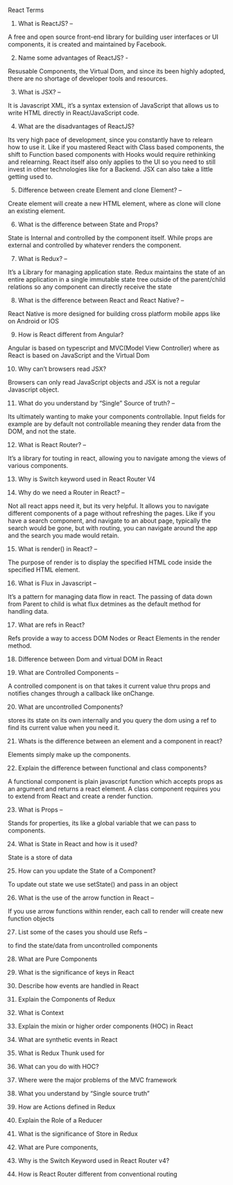 React Terms 

1.	What is ReactJS? – 

A free and open source front-end library for building user interfaces or UI components, it is created and maintained by Facebook.

2.	Name some advantages of ReactJS? - 

Resusable Components, the Virtual Dom, and since its been highly adopted, there are no shortage of developer tools and resources.

3.	What is JSX? – 

It is Javascript XML, it’s a syntax extension of JavaScript that allows us to write HTML directly in React/JavaScript code. 

4.	What are the disadvantages of ReactJS? 

Its very high pace of development, since you constantly have to relearn how to use it. Like if you mastered React with Class based components, the shift to Function based components with Hooks would require rethinking and relearning. React itself also only applies to the UI so you need to still invest in other technologies like for a Backend. JSX can also take a little getting used to. 

5.	Difference between create Element and clone Element? – 

Create element will create a new HTML element, where as clone will clone an existing element.

6.	What is the difference between State and Props? 

State is Internal and controlled by the component itself. While props are external and controlled by whatever renders the component. 

7.	What is Redux? – 

It’s a Library for managing application state. Redux maintains the state of an entire application in a single immutable state tree outside of the parent/child relations so any component can directly receive the state

8.	What is the difference between React and React Native? – 

React Native is more designed for building cross platform mobile apps like on Android or IOS

9.	How is React different from Angular? 

Angular is based on typescript and MVC(Model View Controller) where as React is based on JavaScript and the Virtual Dom 

10.	Why can’t browsers read JSX? 

Browsers can only read JavaScript objects and JSX is not a regular Javascript object. 

11.	What do you understand by “Single” Source of truth? – 

Its ultimately wanting to make your components controllable. Input fields for example are by default not controllable meaning they render data from the DOM, and not the state. 

12.	What is React Router? – 

It’s a library for touting in react, allowing you to navigate among the views of various components. 

13.	Why is Switch keyword used in React Router V4

14.	Why do we need a Router in React? – 

Not all react apps need it, but its very helpful. It allows you to navigate different components of a page without refreshing the pages. Like if you have a search component, and navigate to an about page, typically the search would be gone, but with routing, you can navigate around the app and the search you made would retain. 

15.	What is render() in React? – 

The purpose of render is to display the specified HTML code inside the specified HTML element. 







16.	What is Flux in Javascript – 

It’s a pattern for managing data flow in react. The passing of data down from Parent to child is what flux detmines as the default method for handling data.

17.	What are refs in React? 

Refs provide a way to access DOM Nodes or React Elements in the render method. 

18.	Difference between Dom and virtual DOM in React

19.	What are Controlled Components – 

A controlled component is on that takes it current value thru props and notifies changes through a callback like onChange. 

20.	What are uncontrolled Components? 

stores its state on its own internally and you query the dom using a ref to find its current value when you need it. 

21.	Whats is the difference between an element and a component in react? 

Elements simply make up the components. 

22.	Explain the difference between functional and class components? 

A functional component is  plain javascript function which accepts props as an argument and returns a react element. A class component requires you to extend from React and create a render function. 

23.	What is Props – 

Stands for properties, its like a global variable that we can pass to components.

24.	What is State in React and how is it used? 

State is a store of data 

25.	How can you update the State of a Component? 

To update out state we use setState() and pass in an object

26.	What is the use of the arrow function in React – 

If you use arrow functions within render, each call to render will create new function objects

27.	List some of the cases you should use Refs – 

to find the state/data from uncontrolled components

28.	What are Pure Components

29.	What is the significance of keys in React

30.	Describe how events are handled in React 

31.	Explain the Components of Redux

32.	What is Context

33.	Explain the mixin or higher order components (HOC) in React

34.	What are synthetic events in React

35.	What is Redux Thunk used for

36.	What can you do with HOC?

37.	Where were the major problems of the MVC framework

38.	What you understand by “Single source truth”

39.	How are Actions defined in Redux

40.	Explain the Role of a Reducer

41.	What is the significance of Store in Redux

42.	What are Pure components,

43.	Why is the Switch Keyword used in React Router v4?

44.	How is React Router different from conventional routing 
